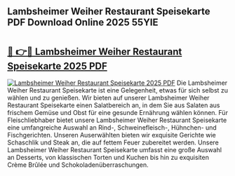## Lambsheimer Weiher Restaurant Speisekarte PDF Download Online 2025 55YIE

# <h2><a href="http://gcaoeh8.nevu.top/?p=Lambsheimer+Weiher+Restaurant+Speisekarte">🔗 👉🔴 Lambsheimer Weiher Restaurant Speisekarte 2025 PDF</a></h2>

[![Lambsheimer Weiher Restaurant Speisekarte 2025 PDF](https://i.imgur.com/dBaPXMq.png)](http://gcaoeh8.nevu.top/?p=Lambsheimer+Weiher+Restaurant+Speisekarte)
Die Lambsheimer Weiher Restaurant Speisekarte ist eine Gelegenheit, etwas für sich selbst zu wählen und zu genießen. Wir bieten auf unserer Lambsheimer Weiher Restaurant Speisekarte einen Salatbereich an, in dem Sie aus Salaten aus frischem Gemüse und Obst für eine gesunde Ernährung wählen können. Für Fleischliebhaber bietet unsere Lambsheimer Weiher Restaurant Speisekarte eine umfangreiche Auswahl an Rind-, Schweinefleisch-, Hühnchen- und Fischgerichten. Unseren Auserwählten bieten wir exquisite Gerichte wie Schaschlik und Steak an, die auf fettem Feuer zubereitet werden. Unsere Lambsheimer Weiher Restaurant Speisekarte umfasst eine große Auswahl an Desserts, von klassischen Torten und Kuchen bis hin zu exquisiten Crème Brûlée und Schokoladenüberraschungen.
